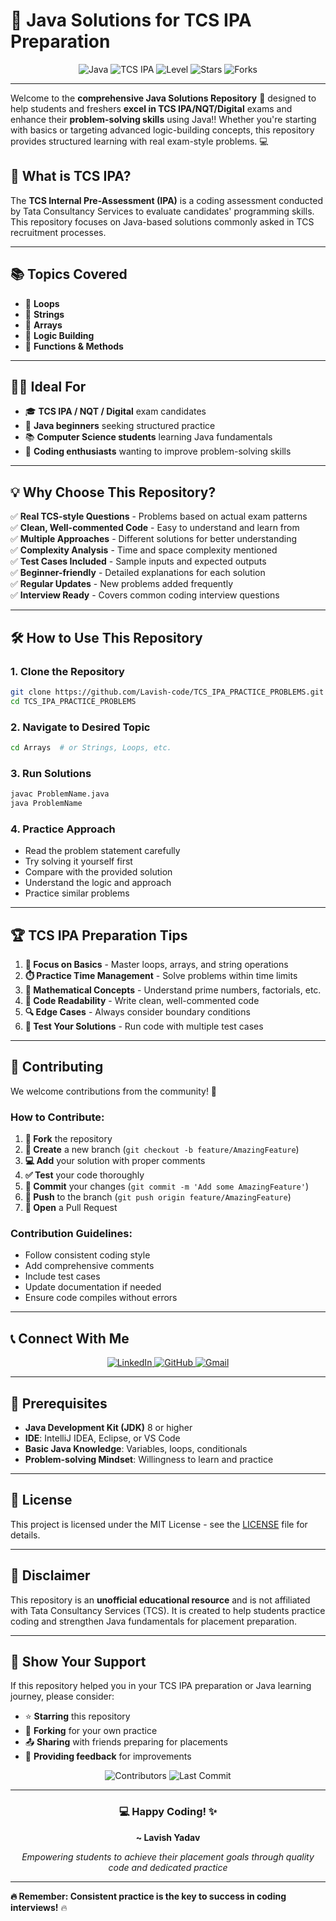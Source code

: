 # 🚀 Java Solutions for TCS IPA Preparation

<div align="center">
  <img src="https://img.shields.io/badge/Java-ED8B00?style=for-the-badge&logo=java&logoColor=white" alt="Java">
  <img src="https://img.shields.io/badge/TCS-IPA-blue?style=for-the-badge" alt="TCS IPA">
  <img src="https://img.shields.io/badge/Level-Beginner%20to%20Intermediate-green?style=for-the-badge" alt="Level">
  <img src="https://img.shields.io/github/stars/Lavish-code/TCS_IPA_PRACTICE_PROBLEMS?style=for-the-badge" alt="Stars">
  <img src="https://img.shields.io/github/forks/Lavish-code/TCS_IPA_PRACTICE_PROBLEMS?style=for-the-badge" alt="Forks">
</div>

---

Welcome to the **comprehensive Java Solutions Repository** 📘 designed to help students and freshers **excel in TCS IPA/NQT/Digital** exams and enhance their **problem-solving skills** using Java!! Whether you're starting with basics or targeting advanced logic-building concepts, this repository provides structured learning with real exam-style problems. 💻

## 🎯 What is TCS IPA?
The **TCS Internal Pre-Assessment (IPA)** is a coding assessment conducted by Tata Consultancy Services to evaluate candidates' programming skills. This repository focuses on Java-based solutions commonly asked in TCS recruitment processes.

---

## 📚 Topics Covered

- 🔁 **Loops**
- 🔣 **Strings**
- 🧮 **Arrays**
- 🧠 **Logic Building**
- 🧰 **Functions & Methods**

---

## 🧑‍🎓 Ideal For

- 🎓 **TCS IPA / NQT / Digital** exam candidates
- 🔰 **Java beginners** seeking structured practice
- 📚 **Computer Science students** learning Java fundamentals
- 🚀 **Coding enthusiasts** wanting to improve problem-solving skills

---

## 💡 Why Choose This Repository?

✅ **Real TCS-style Questions** - Problems based on actual exam patterns  
✅ **Clean, Well-commented Code** - Easy to understand and learn from  
✅ **Multiple Approaches** - Different solutions for better understanding  
✅ **Complexity Analysis** - Time and space complexity mentioned  
✅ **Test Cases Included** - Sample inputs and expected outputs  
✅ **Beginner-friendly** - Detailed explanations for each solution  
✅ **Regular Updates** - New problems added frequently  
✅ **Interview Ready** - Covers common coding interview questions  

---

## 🛠️ How to Use This Repository

### 1. **Clone the Repository**
```bash
git clone https://github.com/Lavish-code/TCS_IPA_PRACTICE_PROBLEMS.git
cd TCS_IPA_PRACTICE_PROBLEMS
```

### 2. **Navigate to Desired Topic**
```bash
cd Arrays  # or Strings, Loops, etc.
```

### 3. **Run Solutions**
```bash
javac ProblemName.java
java ProblemName
```

### 4. **Practice Approach**
- Read the problem statement carefully
- Try solving it yourself first
- Compare with the provided solution
- Understand the logic and approach
- Practice similar problems

---

## 🏆 TCS IPA Preparation Tips

1. **🎯 Focus on Basics** - Master loops, arrays, and string operations
2. **⏱️ Practice Time Management** - Solve problems within time limits
3. **🧮 Mathematical Concepts** - Understand prime numbers, factorials, etc.
4. **📝 Code Readability** - Write clean, well-commented code
5. **🔍 Edge Cases** - Always consider boundary conditions
6. **🧪 Test Your Solutions** - Run code with multiple test cases

---

## 🤝 Contributing

We welcome contributions from the community! 🎉

### How to Contribute:
1. **🍴 Fork** the repository
2. **🌿 Create** a new branch (`git checkout -b feature/AmazingFeature`)
3. **💻 Add** your solution with proper comments
4. **✅ Test** your code thoroughly
5. **📝 Commit** your changes (`git commit -m 'Add some AmazingFeature'`)
6. **🚀 Push** to the branch (`git push origin feature/AmazingFeature`)
7. **🔄 Open** a Pull Request

### Contribution Guidelines:
- Follow consistent coding style
- Add comprehensive comments
- Include test cases
- Update documentation if needed
- Ensure code compiles without errors

---

## 📞 Connect With Me

<div align="center">
  <a href="https://www.linkedin.com/in/lavish-yadav-94765821a/">
    <img src="https://img.shields.io/badge/LinkedIn-0077B5?style=for-the-badge&logo=linkedin&logoColor=white" alt="LinkedIn">
  </a>
  <a href="https://github.com/Lavish-code">
    <img src="https://img.shields.io/badge/GitHub-100000?style=for-the-badge&logo=github&logoColor=white" alt="GitHub">
  </a>
  <a href="mailto:ylavish07@gmail.com">
    <img src="https://img.shields.io/badge/Gmail-D14836?style=for-the-badge&logo=gmail&logoColor=white" alt="Gmail">
  </a>
</div>

---

## 🔧 Prerequisites

- **Java Development Kit (JDK)** 8 or higher
- **IDE**: IntelliJ IDEA, Eclipse, or VS Code
- **Basic Java Knowledge**: Variables, loops, conditionals
- **Problem-solving Mindset**: Willingness to learn and practice

---

## 📜 License

This project is licensed under the MIT License - see the [LICENSE](LICENSE) file for details.

---

## 📌 Disclaimer

This repository is an **unofficial educational resource** and is not affiliated with Tata Consultancy Services (TCS). It is created to help students practice coding and strengthen Java fundamentals for placement preparation.

---

## 🌟 Show Your Support

If this repository helped you in your TCS IPA preparation or Java learning journey, please consider:

- ⭐ **Starring** this repository
- 🍴 **Forking** for your own practice
- 📤 **Sharing** with friends preparing for placements
- 💬 **Providing feedback** for improvements

<div align="center">
  <img src="https://img.shields.io/github/contributors/Lavish-code/TCS_IPA_PRACTICE_PROBLEMS?style=for-the-badge" alt="Contributors">
  <img src="https://img.shields.io/github/last-commit/Lavish-code/TCS_IPA_PRACTICE_PROBLEMS?style=for-the-badge" alt="Last Commit">
</div>

---

<div align="center">
  <h3>💻 Happy Coding! ✨</h3>
  <p><strong>~ Lavish Yadav</strong></p>
  <p><em>Empowering students to achieve their placement goals through quality code and dedicated practice</em></p>
</div>

---

**🔥 Remember: Consistent practice is the key to success in coding interviews!** 🔥

